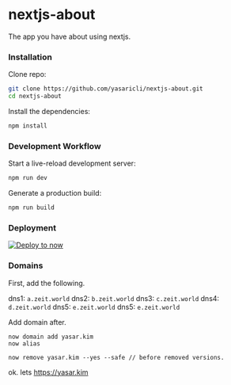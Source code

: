 # nextjs-about
The app you have about using nextjs.

### Installation
Clone repo:
```sh
git clone https://github.com/yasaricli/nextjs-about.git
cd nextjs-about
```

Install the dependencies:
```sh
npm install
```

### Development Workflow
Start a live-reload development server:
```sh
npm run dev
```

Generate a production build:
```sh
npm run build
```

### Deployment
[![Deploy to now](https://deploy.now.sh/static/button.svg)](https://deploy.now.sh/?repo=https://github.com/yasaricli/nextjs-about.git)


### Domains
First, add the following.

dns1: `a.zeit.world`
dns2: `b.zeit.world`
dns3: `c.zeit.world`
dns4: `d.zeit.world`
dns5: `e.zeit.world`
dns5: `e.zeit.world`

Add domain after.

    now domain add yasar.kim
    now alias

    now remove yasar.kim --yes --safe // before removed versions.

ok. lets https://yasar.kim
